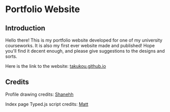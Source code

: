 # Portfolio Website

## Introduction

Hello there! This is my portfolio website developed for one of my university courseworks. It is also my first ever website made and published! Hope you'll find it decent enough, and please give suggestions to the designs and sorts.

Here is the link to the website: [takukou.github.io](https://takukou.github.io)

## Credits

Profile drawing credits: [Shanehh](http://himazune.tumblr.com/)

Index page Typed.js script credits: [Matt](http://www.mattboldt.com/)
